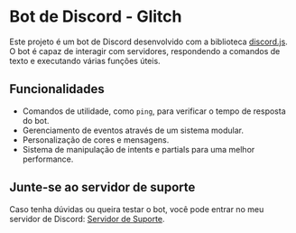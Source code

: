 # Bot de Discord - Glitch

Este projeto é um bot de Discord desenvolvido com a biblioteca [discord.js](https://discord.js.org/). O bot é capaz de interagir com servidores, respondendo a comandos de texto e executando várias funções úteis.

## Funcionalidades
- Comandos de utilidade, como `ping`, para verificar o tempo de resposta do bot.
- Gerenciamento de eventos através de um sistema modular.
- Personalização de cores e mensagens.
- Sistema de manipulação de intents e partials para uma melhor performance.

## Junte-se ao servidor de suporte
Caso tenha dúvidas ou queira testar o bot, você pode entrar no meu servidor de Discord: [Servidor de Suporte](https://discord.gg/qKgUxbjuxC).